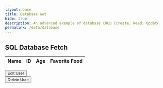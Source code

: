 ```yaml
---
layout: base
title: Database Get
hide: true
description: An advanced example of database CRUD (Create, Read, Update, Delete).  This articles is focussed on Read.  Each operation works asynchronously between JavaScript and a Python/Flask backend Database.  This requires a set of Python RESTful API services for Get, Put, Delete, and Update.
permalink: /data/database
---
```


## SQL Database Fetch

<!-- HTML table layout for page.  The table is filled by JavaScript below. 
-->



<table>
  <thead>
  <tr>
    <th>Name</th>
    <th>ID</th>
    <th>Age</th>
    <th>Favorite Food</th>
  </tr>
  </thead>
  <tbody id="result">
    <!-- javascript generated data -->
  </tbody>
</table>
<div>
  <button onclick='window.location.href = "{{site.baseurl}}/lmc-editUser"'>Edit User</button>
</div>

<div>
  <button onclick='window.location.href = "{{site.baseurl}}/lmc-deleteUser"'>Delete User</button>
</div>
<!-- 
Below JavaScript code fetches user data from an API and displays it in a table. It uses the Fetch API to make a GET request to the '/api/users/' endpoint.   Refer to config.js to see additional options. 

The script is laid out in a sequence (no function) and will execute when page is loaded.
-->
<script type="module">
  // uri variable and options object are obtained from config.js
  import { uri, options } from '{{site.baseurl}}/assets/js/api/config.js';

  // Set Users endpoint (list of users)
  const url = uri + '/api/users/';

  // prepare HTML result container for new output
  const resultContainer = document.getElementById("result");

  // fetch the API
  fetch(url, options)
    // response is a RESTful "promise" on any successful fetch
.then(response => {
    // check for response errors and display
    if (response.status !== 200) {
        if (response.status === 401) {
            // Unauthorized - Redirect to 401 error page
            window.location.href = "/lmc-frontend/lmc-login";
        } else if (response.status === 403) {
            // Forbidden - Redirect to 403 error page
            window.location.href = "/lmc-frontend/lmc-login";
            const errorMsg = 'Database response error: ' + response.status;
            console.log(errorMsg);
            const tr = document.createElement("tr");
            const td = document.createElement("td");
            td.innerHTML = errorMsg;
            tr.appendChild(td);
            resultContainer.appendChild(tr);
            return;
        }
    }
    // valid response will contain JSON data
    response.json().then(data => {
        console.log(data);
        for (const row of data) {
            // tr and td build out for each row
            const tr = document.createElement("tr");
            const name = document.createElement("td");
            const id = document.createElement("td");
            const age = document.createElement("td");
            const favoritefood = document.createElement("td");
            // data is specific to the API
            name.innerHTML = row.name; 
            id.innerHTML = row.uid; 
            age.innerHTML = row.age; 
            favoritefood.innerHTML = row.favoritefood;
            // this builds td's into tr
            tr.appendChild(name);
            tr.appendChild(id);
            tr.appendChild(age);
            tr.appendChild(favoritefood);
            // append the row to table
            resultContainer.appendChild(tr);
        }
    });
})

  // catch fetch errors (ie ACCESS to server blocked)
  .catch(err => {
    console.error(err);
    const tr = document.createElement("tr");
    const td = document.createElement("td");
    td.innerHTML = err + ": " + url;
    tr.appendChild(td);
    resultContainer.appendChild(tr);
  });

//Delete
// function deleteUser()
// {
//   const uid = JSON.parse(localStorage.getItem('newUserID'));
//   const body = {
//       // name: document.getElementById("name").value,
//       uid
//       // dob: document.getElementById("dob").value
//   };
//   const authOptions = {
//       ...options, // This will copy all properties from options
//       method: 'DELETE', // Override the method property
//       cache: 'no-cache', // Set the cache property
//       body: JSON.stringify(body)
//   };
//   fetch(url, authOptions)
//           .then(response => {
//               // handle error response from Web API
//               if (!response.ok) {
//                   const errorMsg = 'Login error: ' + response.status;
//                   console.log(errorMsg);
//                   return;
//               }
//               // Success!!!
//               // Redirect to the database page
//               ;
//           })
//           // catch fetch errors (ie ACCESS to server blocked)
//           .catch(err => {
//               console.error(err);
//           });
// }
</script>